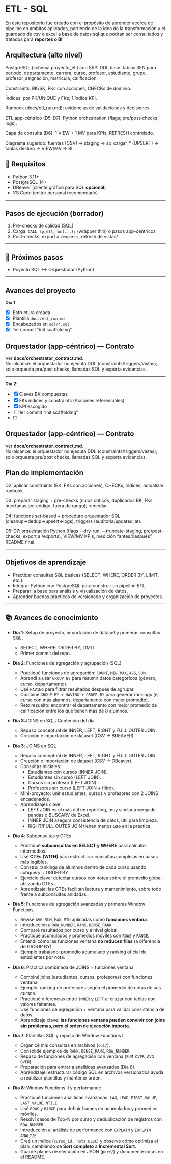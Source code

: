 # ETL - SQL

En este repositorio fue creado con el propósito de aprender acerca de pipeline en ambitos aplicados, partiendo de la idea de la transformación y el guardado de csv o excel a base de datos sql que podran ser consultados y tratados para **reportes o BI**.


## Arquitectura (alto nivel)

PostgreSQL (schema proyecto_etl) con SRP:
DDL base: tablas 3FN para periodo, departamento, carrera, curso, profesor, estudiante, grupo, profesor_asignacion, matricula, calificacion.

Constraints: BK/SK, FKs con acciones, CHECKs de dominio.

Índices: por PK/UNIQUE y FKs; 1 índice KPI.

Runbook (docs/etl_run.md): evidencias de validaciones y decisiones.

ETL app-céntrico (D5–D7): Python orchestration (flags; pre/post-checks; logs).

Capa de consulta (D6): 1 VIEW + 1 MV para KPIs; REFRESH controlado.

Diagrama sugerido: fuentes (CSV) → staging → sp_cargar_* (UPSERT) → tablas destino → VIEW/MV → BI.

## 🔧 Requisitos
- Python 3.11+  
- PostgreSQL 14+  
- DBeaver (cliente gráfico para SQL **opcional**)  
- VS Code (editor personal recomendado)  

---

## Pasos de ejecución (borrador)
1) Pre-checks de calidad (SQL)
2) Carga: `CALL sp_etl_run(...);` (wrapper thin) o pasos app-céntricos
3) Post-checks, export a `/exports`, refresh de vistas/

---
## 📌 Próximos pasos
- Poyecto SQL <-> Orquestador (Python)

---
## Avances del proyecto
 **Dia 1**: 
- [X] Estructura creada
- [x] Plantilla `docs/etl_run.md`
- [x] Encabezados en `sql/*.sql`
- [x] 1er commit “init scaffolding”
## Orquestador (app-céntrico) — Contrato
Ver **docs/orchestrator_contract.md**.  
No-alcance: el orquestador no ejecuta DDL (constraints/triggers/vistas); solo orquesta pre/post checks, llamadas SQL y exporta evidencias.

---
 **Dia 2**: 
- [x] Claves BK compuestas
- [x] FKs indices y constraints (Acciones referenciales)
- [x] KPI escogido
- [ ] 1er commit “init scaffolding”
- [ ] 
## Orquestador (app-céntrico) — Contrato
Ver **docs/orchestrator_contract.md**.  
No-alcance: el orquestador no ejecuta DDL (constraints/triggers/vistas); solo orquesta pre/post checks, llamadas SQL y exporta evidencias.


## Plan de implementación

D2: aplicar constraints (BK, FKs con acciones), CHECKs, índices; actualizar runbook.

D3: preparar staging + pre-checks (nulos críticos, duplicados BK, FKs huérfanas por código, fuera de rango); remediar.

D4: functions set-based + procedure orquestador SQL (cleanup→dedup→upsert→logs), triggers (auditoría/updated_at).

D5–D7: orquestación Python (flags --dry-run, --truncate-staging, pre/post-checks, export a /exports), VIEW/MV KPIs, medición “antes/después”, README final.

---

##  Objetivos de aprendizaje
- Practicar consultas SQL básicas (SELECT, WHERE, ORDER BY, LIMIT, etc.).
- Integrar Python con PostgreSQL para construir un pipeline ETL.
- Preparar la base para análisis y visualización de datos.
- Aprender buenas prácticas de versionado y organización de proyectos.

---

## 📚 Avances de conocimiento
- **Día 1**: Setup de proyecto, importación de dataset y primeras consultas SQL.  
  - SELECT, WHERE, ORDER BY, LIMIT.  
  - Primer commit del repo.
- **Día 2**: Funciones de agregación y agrupación (SQL)
  - Practiqué funciones de agregación: `COUNT`, `MIN`, `MAX`, `AVG`, `SUM`.
  - Aprendí a usar `GROUP BY` para resumir datos categóricos (género, curso, departamento).
  - Usé `HAVING` para filtrar resultados después de agrupar.
  - Combiné `GROUP BY + HAVING + ORDER BY` para generar rankings (ej. curso con más alumnos, departamento con mejor promedio).
  - Reto resuelto: encontrar el departamento con mejor promedio de calificación entre los que tienen más de 8 alumnos.
- **Día 3**:JOINS en SQL: Contenido del día

    - Repaso conceptual de INNER, LEFT, RIGHT y FULL OUTER JOIN.
    - Creación e importación de dataset (CSV → BDEAVER).
- **Día 3**: JOINS en SQL  
  - Repaso conceptual de INNER, LEFT, RIGHT y FULL OUTER JOIN.  
  - Creación e importación de dataset (CSV → DBeaver).  
  - Consultas iniciales:  
    - Estudiantes con cursos (INNER JOIN).  
    - Estudiantes sin curso (LEFT JOIN).  
    - Cursos sin profesor (LEFT JOIN).  
    - Profesores sin curso (LEFT JOIN + filtro).  
  - Mini-proyecto: unir estudiantes, cursos y profesores con 2 JOINS encadenados.  
  - Aprendizajes clave:  
    - LEFT JOIN es el más útil en reporting, muy similar a `merge` de pandas o BUSCARV de Excel.  
    - INNER JOIN asegura consistencia de datos, útil para limpieza.  
    - RIGHT/FULL OUTER JOIN tienen menos uso en la práctica.  

- **Día 4**: Subconsultas y CTEs  
  - Practiqué **subconsultas en SELECT y WHERE** para cálculos intermedios.  
  - Usé **CTEs (WITH)** para estructurar consultas complejas en pasos más legibles.  
  - Construí rankings de alumnos dentro de cada curso usando subquery + ORDER BY.  
  - Ejercicio clave: detectar cursos con notas sobre el promedio global utilizando CTEs.  
  - Aprendizaje: las CTEs facilitan lectura y mantenimiento, sobre todo frente a subconsultas anidadas.

- **Día 5**: Funciones de agregación avanzadas y primeras Window Functions  
  - Revisé `AVG`, `SUM`, `MAX`, `MIN` aplicadas como **funciones ventana**.  
  - Introducción a `ROW_NUMBER`, `RANK`, `DENSE_RANK`.  
  - Comparé resultados por curso y a nivel global.  
  - Practiqué acumulados y promedios móviles con `ROWS` y `RANGE`.  
  - Entendí cómo las funciones ventana **no reducen filas** (a diferencia de GROUP BY).  
  - Ejemplo trabajado: promedio acumulado y ranking oficial de estudiantes por nota.  

- **Día 6**: Práctica combinada de JOINS + funciones ventana  
  - Combiné joins (estudiantes, cursos, profesores) con funciones ventana.  
  - Ejemplo: ranking de profesores según el promedio de notas de sus cursos.  
  - Practiqué diferencias entre `INNER` y `LEFT` al cruzar con tablas con valores faltantes.  
  - Usé funciones de agregación + ventana para validar consistencia de datos.  
  - Aprendizaje clave: **las funciones ventana pueden convivir con joins sin problemas, pero el orden de ejecución importa**.

- **Día 7**: Plantillas SQL y repaso de Window Functions I  
  - Organicé mis consultas en archivos (`sql/`).  
  - Consolidé ejemplos de `RANK`, `DENSE_RANK`, `ROW_NUMBER`.  
  - Repaso de funciones de agregación con ventana (`SUM OVER`, `AVG OVER`).  
  - Preparación para entrar a analíticas avanzadas (Día 8).  
  - Aprendizaje: estructurar código SQL en archivos versionados ayuda a reutilizar plantillas y mantener orden.

- **Día 8**: Window Functions II y performance  
  - Practiqué funciones analíticas avanzadas: `LAG`, `LEAD`, `FIRST_VALUE`, `LAST_VALUE`, `NTILE`.  
  - Usé `ROWS` y `RANGE` para definir frames en acumulados y promedios móviles.  
  - Resolví casos de Top-N por curso y deduplicación de registros con `ROW_NUMBER`.  
  - Introducción al análisis de performance con `EXPLAIN` y `EXPLAIN ANALYZE`.  
  - Creé un índice (`curso_id, nota DESC`) y observé cómo optimiza el plan, cambiando de **Sort completo** a **Incremental Sort**.  
  - Guardé planes de ejecución en JSON (`perf/`) y documenté notas en el README.  